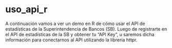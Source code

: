 # uso_api_r

A continuación vamos a ver un demo en R de cómo usar el API de estadísticas de la Superintendencia de Bancos (SB). 
Luego de registrarte en el API de estadísticas de la SB y obtener tu “API Key”, u
saremos dicha información para conectarnos al API utilizando la librería httpr.

